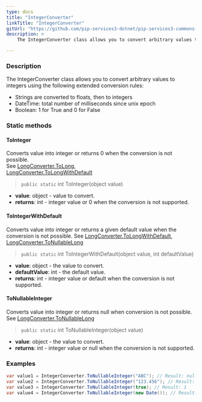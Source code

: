 ```yaml
---
type: docs
title: "IntegerConverter"
linkTitle: "IntegerConverter"
gitUrl: "https://github.com/pip-services3-dotnet/pip-services3-commons-dotnet"
description: > 
    The IntegerConverter class allows you to convert arbitrary values to integers using extended conversion rules.

---
```


### Description
    
The IntegerConverter class allows you to convert arbitrary values to integers using the following extended conversion rules:

- Strings are converted to floats, then to integers
- DateTime: total number of milliseconds since unix epoch  
- Boolean: 1 for True and 0 for False

### Static methods

#### ToInteger
Converts value into integer or returns 0 when the conversion is not possible.  
See [LongConverter.ToLong](../long_converter/#tolong),  
[LongConverter.ToLongWithDefault](../long_converter/#tolongwithdefault)

> `public static` int ToInteger(object value)

- **value**: object - value to convert.
- **returns**: int - integer value or 0 when the conversion is not supported.

#### ToIntegerWithDefault
Converts value into integer or returns a given default value when the conversion is not possible.
See [LongConverter.ToLongWithDefault](../long_converter/#tolongwithdefault),  
[LongConverter.ToNullableLong](../long_converter/#tonullablelong)

> `public static` int ToIntegerWithDefault(object value, int defaultValue)

- **value**: object - the value to convert.
- **defaultValue**: int - the default value.
- **returns**: int - integer value or default when the conversion is not supported. 

#### ToNullableInteger
Converts value into integer or returns null when conversion is not possible.
See [LongConverter.ToNullableLong](../long_converter/#tonullablelong)

> `public static` int ToNullableInteger(object value)

- **value**: object - the value to convert.
- **returns**: int - integer value or null when the conversion is not supported.

### Examples

```cs
var value1 = IntegerConverter.ToNullableInteger("ABC"); // Result: null
var value2 = IntegerConverter.ToNullableInteger("123.456"); // Result: 123.456
var value3 = IntegerConverter.ToNullableInteger(true); // Result: 1
var value4 = IntegerConverter.ToNullableInteger(new Date()); // Result: current milliseconds

```
